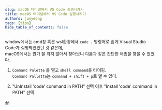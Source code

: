 ```yaml
---
slug: macOS 터미널에서 VS Code 실행시키기
title: macOS 터미널에서 VS Code 실행시키기
authors: junyeong
tags: [tips]
hide_table_of_contents: false
---
```


window에서는 cmd창 혹은 wsl환경에서 `code .` 명령어로 쉽게 Visual Studio Code가 실행되었었던 것 같은데,  
macOS에서는 뭔가 잘 되지 않아서 찾아보니 다음과 같은 간단한 해법을 찾을 수 있었다.
<!-- truncate -->

1. `Command Palette` 를 열고 `shell command`를 타이핑.  
`Command Pallette`는 `command + shift + p`로 열 수 있다.

2. "UnInstall 'code' command in PATH" 선택 이후 "Install 'code' command in PATH" 선택  
  
  
끝.

